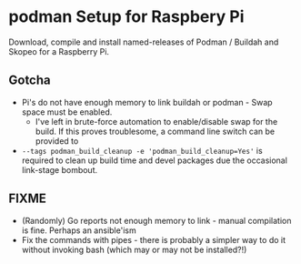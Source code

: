 # podman Setup for Raspbery Pi
Download, compile and install named-releases of Podman / Buildah and Skopeo for a Raspberry Pi.  

## Gotcha
  * Pi's do not have enough memory to link buildah or podman - Swap space must be enabled.
      * I've left in brute-force automation to enable/disable swap for the build. If this proves troublesome, a command line switch can be provided to  
  * ```--tags podman_build_cleanup -e 'podman_build_cleanup=Yes'``` is required to clean up build time and devel packages due the occasional link-stage bombout.


## FIXME
   * (Randomly) Go reports not enough memory to link - manual compilation is fine. Perhaps an ansible'ism
   * Fix the commands with pipes - there is probably a simpler way to do it without invoking bash (which may or may not be installed?!)
